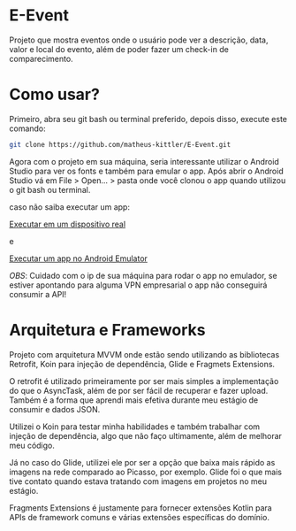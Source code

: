 # E-Event

Projeto que mostra eventos onde o usuário pode ver a descrição, data, valor e local do evento, além de poder fazer um check-in de comparecimento.

# Como usar?

Primeiro, abra seu git bash ou terminal preferido, depois disso, execute este comando:

```bash
git clone https://github.com/matheus-kittler/E-Event.git
```


Agora com o projeto em sua máquina, seria interessante utilizar o Android Studio para ver os fonts e também para emular o app.
Após abrir o Android Studio vá em File > Open... > pasta onde você clonou o app quando utilizou o git bash ou terminal.

caso não saiba executar um app:


[Executar em um dispositivo real](https://developer.android.com/training/basics/firstapp/running-app?hl=pt-br)

e

[Executar um app no Android Emulator](https://developer.android.com/studio/run/emulator?hl=pt-br)

*OBS*: Cuidado com o ip de sua máquina para rodar o app no emulador, se estiver apontando para alguma VPN empresarial o app não conseguirá consumir a API!

# Arquitetura e Frameworks

Projeto com arquitetura MVVM onde estão sendo utilizando as bibliotecas Retrofit, Koin para injeção de dependência, Glide e Fragmets Extensions.

O retrofit é utilizado primeiramente por ser mais simples a implementação do que o AsyncTask, além de por ser fácil de recuperar e fazer upload.
Também é a forma que aprendi mais efetiva durante meu estágio de consumir e dados JSON.

Utilizei o Koin para testar minha habilidades e também trabalhar com injeção de dependência, algo que não faço ultimamente, além de melhorar meu código.

Já no caso do Glide, utilizei ele por ser a opção que baixa mais rápido as imagens na rede comparado ao Picasso, por exemplo.
Glide foi o que mais tive contato quando estava tratando com imagens em projetos no meu estágio.

Fragments Extensions é justamente para fornecer extensões Kotlin para APIs de framework comuns e várias extensões específicas do domínio.
